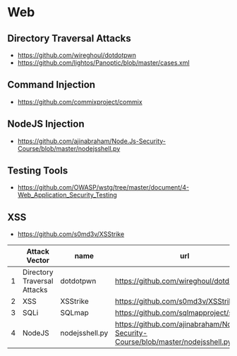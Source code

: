 # Web

## Directory Traversal Attacks
* <https://github.com/wireghoul/dotdotpwn>
* <https://github.com/lightos/Panoptic/blob/master/cases.xml>

## Command Injection
* <https://github.com/commixproject/commix>

## NodeJS Injection
* <https://github.com/ajinabraham/Node.Js-Security-Course/blob/master/nodejsshell.py>

## Testing Tools
* <https://github.com/OWASP/wstg/tree/master/document/4-Web_Application_Security_Testing>

## XSS
* <https://github.com/s0md3v/XSStrike>

|   | Attack Vector               | name           | url                                                                               |
|---|-----------------------------|----------------|-----------------------------------------------------------------------------------|
| 1 | Directory Traversal Attacks | dotdotpwn      | <https://github.com/wireghoul/dotdotpwn>                                            |
| 2 | XSS                         | XSStrike       | <https://github.com/s0md3v/XSStrike>                                                |
| 3 | SQLi                        | SQLmap         | <https://github.com/sqlmapproject/sqlmap>                                           |
| 4 | NodeJS                      | nodejsshell.py | <https://github.com/ajinabraham/Node.Js-Security-Course/blob/master/nodejsshell.py> |
